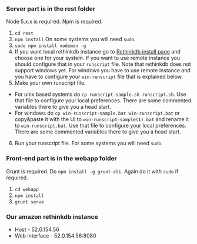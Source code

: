 ### Server part is in the rest folder
Node 5.x.x is required. Npm is required.
1. `cd rest`
2. `npm install` On some systems you will need `sudo`.
3. `sudo npm install nodemon -g`
4. If you want local rethinkdb instance go to [Rethinkdb install page](https://www.rethinkdb.com/docs/install/) and choose one for your system. If you want to use remote instance you should configure that in your `runscript` file. Note that rethinkdb does not support windows yet. For windows you have to use remote instance and you have to configure your `win-runscript` file that is explained below.
5. Make your own runscript file.
 - For unix based systems do `cp runscript-sample.sh runscript.sh`. Use that file to configure your local preferences. There are some commented variables there to give you a head start.
 - For windows do `cp win-runscript-sample.bat win-runscript.bat` or copy&paste it with the UI to `win-runscript-sample(1).bat` and rename it to `win-runscript.bat`. Use that file to configure your local preferences. There are some commented variables there to give you a head start.
6. Run your runscript file. For some systems you will need `sudo`.

### Front-end part is in the webapp folder
Grunt is required. Do `npm install -g grunt-cli`. Again do it with `sudo` if required.
1. `cd webapp`
2. `npm install`
3. `grunt serve`

### Our amazon rethinkdb instance
- Host - 52.0.154.56
- Web interface - 52.0.154.56:8080
